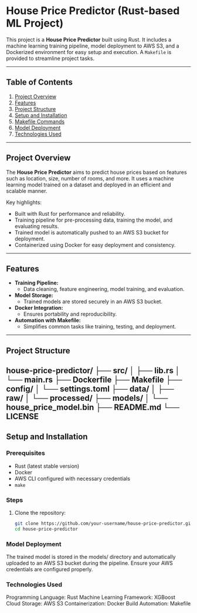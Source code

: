 # House Price Predictor (Rust-based ML Project)

This project is a **House Price Predictor** built using Rust. It includes a machine learning training pipeline, model deployment to AWS S3, and a Dockerized environment for easy setup and execution. A `Makefile` is provided to streamline project tasks.

---

## Table of Contents

1. [Project Overview](#project-overview)
2. [Features](#features)
3. [Project Structure](#project-structure)
4. [Setup and Installation](#setup-and-installation)
5. [Makefile Commands](#makefile-commands)
6. [Model Deployment](#model-deployment)
7. [Technologies Used](#technologies-used)

---

## Project Overview

The **House Price Predictor** aims to predict house prices based on features such as location, size, number of rooms, and more. It uses a machine learning model trained on a dataset and deployed in an efficient and scalable manner.

Key highlights:
- Built with Rust for performance and reliability.
- Training pipeline for pre-processing data, training the model, and evaluating results.
- Trained model is automatically pushed to an AWS S3 bucket for deployment.
- Containerized using Docker for easy deployment and consistency.

---

## Features

- **Training Pipeline:** 
  - Data cleaning, feature engineering, model training, and evaluation.
- **Model Storage:** 
  - Trained models are stored securely in an AWS S3 bucket.
- **Docker Integration:** 
  - Ensures portability and reproducibility.
- **Automation with Makefile:** 
  - Simplifies common tasks like training, testing, and deployment.

---

## Project Structure

house-price-predictor/ ├── src/ │ ├── lib.rs │  └── main.rs ├── Dockerfile ├── Makefile ├── config/ │ └── settings.toml ├── data/ │ ├── raw/ │ └── processed/ ├── models/ │ └── house_price_model.bin ├── README.md └── LICENSE
---

## Setup and Installation

### Prerequisites

- Rust (latest stable version)
- Docker
- AWS CLI configured with necessary credentials
- `make`

### Steps

1. Clone the repository:
   ```bash
   git clone https://github.com/your-username/house-price-predictor.git
   cd house-price-predictor
   
### Model Deployment
The trained model is stored in the models/ directory and automatically uploaded to an AWS S3 bucket during the pipeline. Ensure your AWS credentials are configured properly.

### Technologies Used
Programming Language: Rust
Machine Learning Framework: XGBoost
Cloud Storage: AWS S3
Containerization: Docker
Build Automation: Makefile

